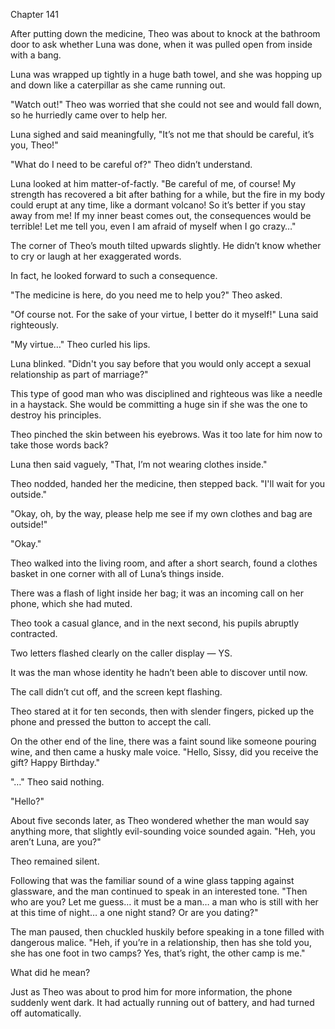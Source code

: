 Chapter 141

After putting down the medicine, Theo was about to knock at the bathroom door to ask whether Luna was done, when it was pulled open from inside with a bang.


Luna was wrapped up tightly in a huge bath towel, and she was hopping up and down like a caterpillar as she came running out.


"Watch out!" Theo was worried that she could not see and would fall down, so he hurriedly came over to help her.


Luna sighed and said meaningfully, "It’s not me that should be careful, it’s you, Theo!"


"What do I need to be careful of?" Theo didn’t understand.


Luna looked at him matter-of-factly. "Be careful of me, of course! My strength has recovered a bit after bathing for a while, but the fire in my body could erupt at any time, like a dormant volcano! So it’s better if you stay away from me! If my inner beast comes out, the consequences would be terrible! Let me tell you, even I am afraid of myself when I go crazy…"


The corner of Theo’s mouth tilted upwards slightly. He didn’t know whether to cry or laugh at her exaggerated words.


In fact, he looked forward to such a consequence.


"The medicine is here, do you need me to help you?" Theo asked.


"Of course not. For the sake of your virtue, I better do it myself!" Luna said righteously.


"My virtue…" Theo curled his lips.


Luna blinked. "Didn't you say before that you would only accept a sexual relationship as part of marriage?"


This type of good man who was disciplined and righteous was like a needle in a haystack. She would be committing a huge sin if she was the one to destroy his principles.


Theo pinched the skin between his eyebrows. Was it too late for him now to take those words back?


Luna then said vaguely, "That, I’m not wearing clothes inside."


Theo nodded, handed her the medicine, then stepped back. "I'll wait for you outside."


"Okay, oh, by the way, please help me see if my own clothes and bag are outside!"


"Okay."


Theo walked into the living room, and after a short search, found a clothes basket in one corner with all of Luna’s things inside.


There was a flash of light inside her bag; it was an incoming call on her phone, which she had muted.


Theo took a casual glance, and in the next second, his pupils abruptly contracted.


Two letters flashed clearly on the caller display — YS.


It was the man whose identity he hadn’t been able to discover until now.


The call didn’t cut off, and the screen kept flashing.


Theo stared at it for ten seconds, then with slender fingers, picked up the phone and pressed the button to accept the call.


On the other end of the line, there was a faint sound like someone pouring wine, and then came a husky male voice. "Hello, Sissy, did you receive the gift? Happy Birthday."


"…" Theo said nothing.


"Hello?"


About five seconds later, as Theo wondered whether the man would say anything more, that slightly evil-sounding voice sounded again. "Heh, you aren’t Luna, are you?"


Theo remained silent.


Following that was the familiar sound of a wine glass tapping against glassware, and the man continued to speak in an interested tone. "Then who are you? Let me guess… it must be a man… a man who is still with her at this time of night… a one night stand? Or are you dating?"


The man paused, then chuckled huskily before speaking in a tone filled with dangerous malice. "Heh, if you’re in a relationship, then has she told you, she has one foot in two camps? Yes, that’s right, the other camp is me."


What did he mean?


Just as Theo was about to prod him for more information, the phone suddenly went dark. It had actually running out of battery, and had turned off automatically.

